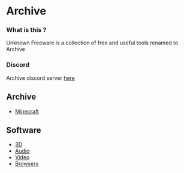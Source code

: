 # Archive

### What is this ?
Unknown Freeware is a collection of free and useful tools renamed to Archive

### Discord
Archive discord server [here](https://discord.gg/JBAsENwsp9)

## Archive
* [Minecraft](./Minecraft/Minecraft.md)

## Software
* [3D](./3D.md)
* [Audio](./Audio.md)
* [Video](./Video.md)
* [Browsers](./Browsers.md)